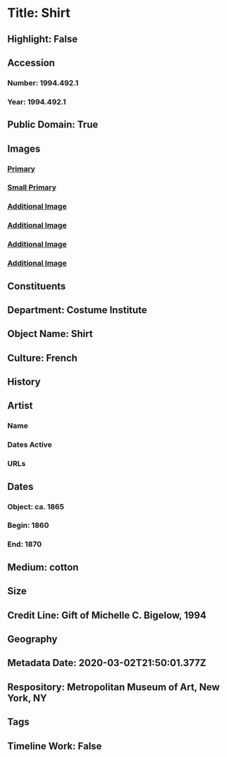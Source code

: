 # Title: Shirt
## Highlight: False
## Accession
### Number: 1994.492.1
### Year: 1994.492.1
## Public Domain: True
## Images
### [Primary](https://images.metmuseum.org/CRDImages/ci/original/1994.492.1_F.jpg)
### [Small Primary](https://images.metmuseum.org/CRDImages/ci/web-large/1994.492.1_F.jpg)
### [Additional Image](https://images.metmuseum.org/CRDImages/ci/original/1994.492.1_B.jpg)
### [Additional Image](https://images.metmuseum.org/CRDImages/ci/original/1994.492.1_d1.jpg)
### [Additional Image](https://images.metmuseum.org/CRDImages/ci/original/1994.492.1_d2.jpg)
### [Additional Image](https://images.metmuseum.org/CRDImages/ci/original/1994.492.1_d3.jpg)
## Constituents
## Department: Costume Institute
## Object Name: Shirt
## Culture: French
## History
## Artist
### Name
### Dates Active
### URLs
## Dates
### Object: ca. 1865
### Begin: 1860
### End: 1870
## Medium: cotton
## Size
## Credit Line: Gift of Michelle C. Bigelow, 1994
## Geography
## Metadata Date: 2020-03-02T21:50:01.377Z
## Respository: Metropolitan Museum of Art, New York, NY
## Tags
## Timeline Work: False